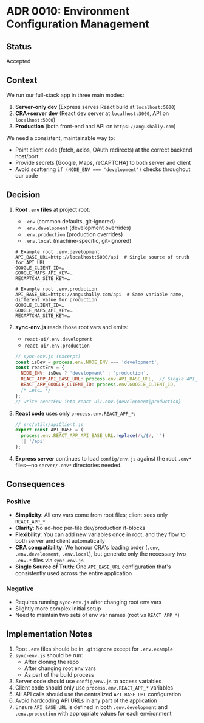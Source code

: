 # ADR 0010: Environment Configuration Management

## Status
Accepted

## Context
We run our full-stack app in three main modes:
1. **Server-only dev** (Express serves React build at `localhost:5000`)  
2. **CRA+server dev** (React dev server at `localhost:3000`, API on `localhost:5000`)  
3. **Production** (both front-end and API on `https://angushally.com`)

We need a consistent, maintainable way to:
- Point client code (fetch, axios, OAuth redirects) at the correct backend host/port  
- Provide secrets (Google, Maps, reCAPTCHA) to both server and client  
- Avoid scattering `if (NODE_ENV === 'development')` checks throughout our code

## Decision
1. **Root `.env` files** at project root:
   - `.env` (common defaults, git-ignored)  
   - `.env.development` (development overrides)  
   - `.env.production` (production overrides)  
   - `.env.local` (machine-specific, git-ignored)

   ```env
   # Example root .env.development
   API_BASE_URL=http://localhost:5000/api  # Single source of truth for API URL
   GOOGLE_CLIENT_ID=…
   GOOGLE_MAPS_API_KEY=…
   RECAPTCHA_SITE_KEY=…
   ```

   ```env
   # Example root .env.production
   API_BASE_URL=https://angushally.com/api  # Same variable name, different value for production
   GOOGLE_CLIENT_ID=…
   GOOGLE_MAPS_API_KEY=…
   RECAPTCHA_SITE_KEY=…
   ```

2. **sync-env.js** reads those root vars and emits:
   - `react-ui/.env.development`
   - `react-ui/.env.production`

   ```javascript
   // sync-env.js (excerpt)
   const isDev = process.env.NODE_ENV === 'development';
   const reactEnv = {
     NODE_ENV: isDev ? 'development' : 'production',
     REACT_APP_API_BASE_URL: process.env.API_BASE_URL,  // Single API_BASE_URL used everywhere
     REACT_APP_GOOGLE_CLIENT_ID: process.env.GOOGLE_CLIENT_ID,
     /* …etc… */
   };
   // write reactEnv into react-ui/.env.{development|production}
   ```

3. **React code** uses only `process.env.REACT_APP_*`:
   ```javascript
   // src/utils/apiClient.js
   export const API_BASE = (
     process.env.REACT_APP_API_BASE_URL.replace(/\/$/, '')
     || '/api'
   );
   ```

4. **Express server** continues to load `config/env.js` against the root `.env*` files—no `server/.env*` directories needed.

## Consequences

### Positive
- **Simplicity**: All env vars come from root files; client sees only `REACT_APP_*`
- **Clarity**: No ad-hoc per-file dev/production if-blocks
- **Flexibility**: You can add new variables once in root, and they flow to both server and client automatically
- **CRA compatibility**: We honour CRA's loading order (`.env`, `.env.development`, `.env.local`), but generate only the necessary two `.env.*` files via `sync-env.js`
- **Single Source of Truth**: One `API_BASE_URL` configuration that's consistently used across the entire application

### Negative
- Requires running `sync-env.js` after changing root env vars
- Slightly more complex initial setup
- Need to maintain two sets of env var names (root vs `REACT_APP_*`)

## Implementation Notes
1. Root `.env` files should be in `.gitignore` except for `.env.example`
2. `sync-env.js` should be run:
   - After cloning the repo
   - After changing root env vars
   - As part of the build process
3. Server code should use `config/env.js` to access variables
4. Client code should only use `process.env.REACT_APP_*` variables
5. All API calls should use the centralized `API_BASE_URL` configuration
6. Avoid hardcoding API URLs in any part of the application
7. Ensure `API_BASE_URL` is defined in both `.env.development` and `.env.production` with appropriate values for each environment

